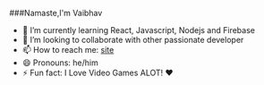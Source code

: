  ###Namaste,I'm Vaibhav

- 🌱 I’m currently learning React, Javascript, Nodejs and Firebase
- 👯 I’m looking to collaborate with other passionate developer
- 📫 How to reach me: [site](https://vaibhav-singh.netlify.app/)
- 😄 Pronouns: he/him
- ⚡ Fun fact: I Love Video Games ALOT! ❤
